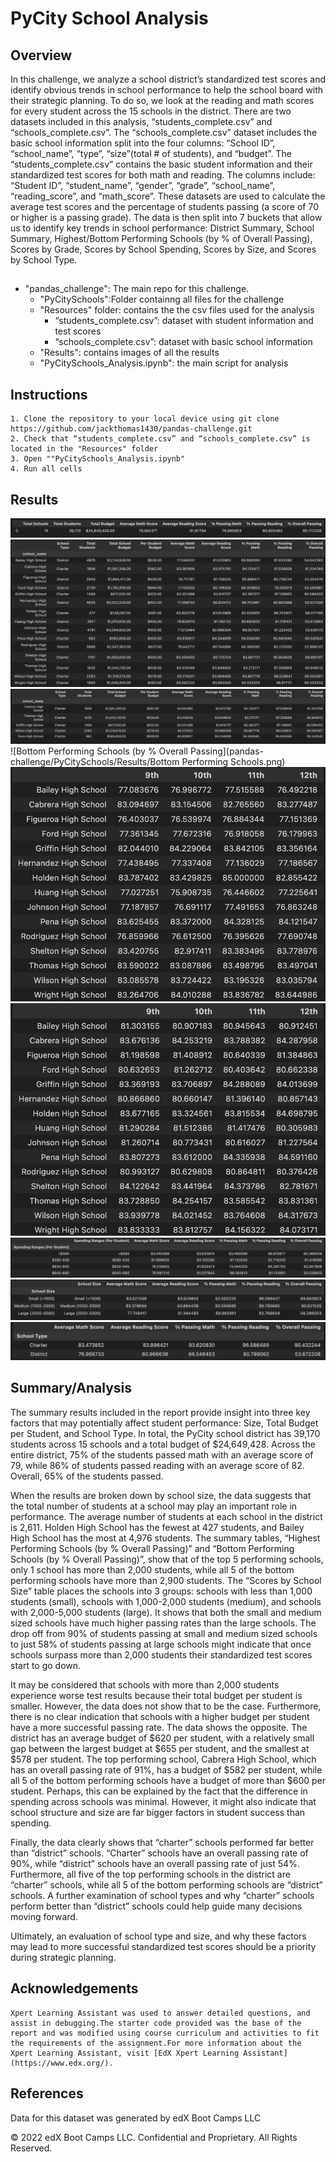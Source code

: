 # PyCity School Analysis

## Overview

In this challenge, we analyze a school district’s standardized test scores and identify obvious trends in school performance to help the school board with their strategic planning. To do so, we look at the reading and math scores for every student across the 15 schools in the district. There are two datasets included in this analysis, “students_complete.csv” and “schools_complete.csv”. The “schools_complete.csv” dataset includes the basic school information split into the four columns: “School ID”, “school_name”, “type”, “size”(total # of students), and “budget”. The “students_complete.csv” contains the basic student information and their standardized test scores for both math and reading. The columns include: “Student ID”, “student_name”, “gender”, “grade”, “school_name”, “reading_score”, and “math_score”. These datasets are used to calculate the average test scores and the percentage of students passing (a score of 70 or higher is a passing grade). The data is then split into 7 buckets that allow us to identify key trends in school performance: District Summary, School Summary, Highest/Bottom Performing Schools (by % of Overall Passing), Scores by Grade, Scores by School Spending, Scores by Size, and Scores by School Type. 

## 
 - "pandas_challenge": The main repo for this challenge. 
    - "PyCitySchools":Folder containng all files for the challenge
    - "Resources" folder: contains the the csv files used for the analysis 
        - “students_complete.csv”: dataset with student information and test scores
        - “schools_complete.csv”: dataset with basic school information
    - "Results": contains images of all the results
    - "PyCitySchools_Analysis.ipynb": the main script for analysis
     
## Instructions
    1. Clone the repository to your local device using git clone https://github.com/jackthomas1430/pandas-challenge.git
    2. Check that “students_complete.csv” and “schools_complete.csv” is located in the "Resources" folder
    3. Open ""PyCitySchools_Analysis.ipynb" 
    4. Run all cells
    
## Results 
![District Summary](pandas-challenge/PyCitySchools/Results/District_Summary.png)
![School Summary](pandas-challenge/PyCitySchools/Results/School_Summary.png)
![Highest Performing Schools (by % Overall Passing](pandas-challenge/PyCitySchools/Results/Highest_Performing_Schools.png)
![Bottom Performing Schools (by % Overall Passing](pandas-challenge/PyCitySchools/Results/Bottom Performing Schools.png)
![Math Scores by Grade](pandas-challenge/PyCitySchools/Results/Math_Scores_Grade.png)
![Reading Scores by Grade](pandas-challenge/PyCitySchools/Results/Reading_Scores_Grade.png)
![Scores by School Spending](pandas-challenge/PyCitySchools/Results/Scores_by_Spending.png)
![Scores by School Size](pandas-challenge/PyCitySchools/Results/Scores_by_Size.png)
![Scores by School Type](pandas-challenge/PyCitySchools/Results/Scores_by_Type.png)

## Summary/Analysis 

The summary results included in the report provide insight into three key factors that may potentially affect student performance: Size, Total Budget per Student, and School Type. In total, the PyCity school district has 39,170 students across 15 schools and a total budget of $24,649,428. Across the entire district, 75% of the students passed math with an average score of 79, while 86% of students passed reading with an average score of 82. Overall, 65% of the students passed. 

When the results are broken down by school size, the data suggests that the total number of students at a school may play an important role in performance. The average number of students at each school in the district is 2,611. Holden High School has the fewest at 427 students, and Bailey High School has the most at 4,976 students. The summary tables, “Highest Performing Schools (by % Overall Passing)” and “Bottom Performing Schools (by % Overall Passing)”, show that of the top 5 performing schools, only 1 school has more than 2,000 students, while all 5 of the bottom performing schools have more than 2,900 students. The “Scores by School Size” table places the schools into 3 groups: schools with less than 1,000 students (small), schools with 1,000-2,000 students (medium), and schools with 2,000-5,000 students (large). It shows that both the small and medium sized schools have much higher passing rates than the large schools. The drop off from 90% of students passing at small and medium sized schools to just 58% of students passing at large schools might indicate that once schools surpass more than 2,000 students their standardized test scores start to go down.   

It may be considered that schools with more than 2,000 students experience worse test results because their total budget per student is smaller. However, the data does not show that to be the case. Furthermore, there is no clear indication that schools with a higher budget per student have a more successful passing rate. The data shows the opposite. The district has an average budget of $620 per student, with a relatively small gap between the largest budget at $655 per student, and the smallest at $578 per student. The top performing school, Cabrera High School, which has an overall passing rate of 91%, has a budget of $582 per student, while all 5 of the bottom performing schools have a budget of more than $600 per student. Perhaps, this can be explained by the fact that the difference in spending across schools was minimal. However, it might also indicate that school structure and size are far bigger factors in student success than spending. 

Finally, the data clearly shows that “charter” schools performed far better than “district” schools. “Charter” schools have an overall passing rate of 90%, while “district” schools have an overall passing rate of just 54%. Furthermore, all five of the top performing schools in the district are “charter” schools, while all 5 of the bottom performing schools are “district” schools. A further examination of school types and why “charter” schools perform better than “district” schools could help guide many decisions moving forward. 

Ultimately, an evaluation of school type and size, and why these factors may lead to more successful standardized test scores should be a priority during strategic planning. 

## Acknowledgements
    
    Xpert Learning Assistant was used to answer detailed questions, and assist in debugging.The starter code provided was the base of the report and was modified using course curriculum and activities to fit the requirements of the assignment.For more information about the Xpert Learning Assistant, visit [EdX Xpert Learning Assistant](https://www.edx.org/). 

## References

Data for this dataset was generated by edX Boot Camps LLC

© 2022 edX Boot Camps LLC. Confidential and Proprietary. All Rights Reserved.
